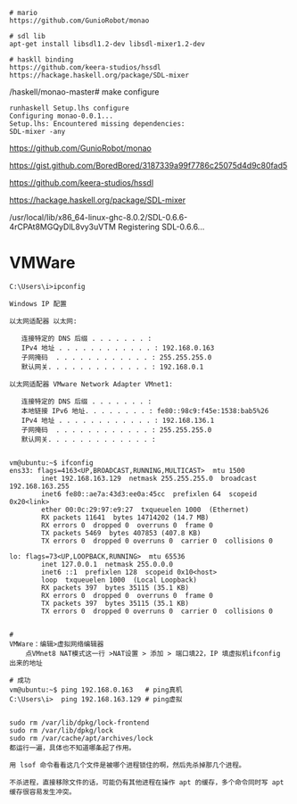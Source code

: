 

```
# mario
https://github.com/GunioRobot/monao

# sdl lib
apt-get install libsdl1.2-dev libsdl-mixer1.2-dev

# haskll binding
https://github.com/keera-studios/hssdl
https://hackage.haskell.org/package/SDL-mixer

```

/haskell/monao-master# make configure

```
runhaskell Setup.lhs configure
Configuring monao-0.0.1...
Setup.lhs: Encountered missing dependencies:
SDL-mixer -any
```


https://github.com/GunioRobot/monao

https://gist.github.com/BoredBored/3187339a99f7786c25075d4d9c80fad5

https://github.com/keera-studios/hssdl

https://hackage.haskell.org/package/SDL-mixer



/usr/local/lib/x86_64-linux-ghc-8.0.2/SDL-0.6.6-4rCPAt8MGQyDlL8vy3uVTM
Registering SDL-0.6.6...



# VMWare



```
C:\Users\i>ipconfig

Windows IP 配置

以太网适配器 以太网:

   连接特定的 DNS 后缀 . . . . . . . :
   IPv4 地址 . . . . . . . . . . . . : 192.168.0.163
   子网掩码  . . . . . . . . . . . . : 255.255.255.0
   默认网关. . . . . . . . . . . . . : 192.168.0.1

以太网适配器 VMware Network Adapter VMnet1:

   连接特定的 DNS 后缀 . . . . . . . :
   本地链接 IPv6 地址. . . . . . . . : fe80::98c9:f45e:1538:bab5%26
   IPv4 地址 . . . . . . . . . . . . : 192.168.136.1
   子网掩码  . . . . . . . . . . . . : 255.255.255.0
   默认网关. . . . . . . . . . . . . :


vm@ubuntu:~$ ifconfig
ens33: flags=4163<UP,BROADCAST,RUNNING,MULTICAST>  mtu 1500
        inet 192.168.163.129  netmask 255.255.255.0  broadcast 192.168.163.255
        inet6 fe80::ae7a:43d3:ee0a:45cc  prefixlen 64  scopeid 0x20<link>
        ether 00:0c:29:97:e9:27  txqueuelen 1000  (Ethernet)
        RX packets 11641  bytes 14714202 (14.7 MB)
        RX errors 0  dropped 0  overruns 0  frame 0
        TX packets 5469  bytes 407853 (407.8 KB)
        TX errors 0  dropped 0 overruns 0  carrier 0  collisions 0

lo: flags=73<UP,LOOPBACK,RUNNING>  mtu 65536
        inet 127.0.0.1  netmask 255.0.0.0
        inet6 ::1  prefixlen 128  scopeid 0x10<host>
        loop  txqueuelen 1000  (Local Loopback)
        RX packets 397  bytes 35115 (35.1 KB)
        RX errors 0  dropped 0  overruns 0  frame 0
        TX packets 397  bytes 35115 (35.1 KB)
        TX errors 0  dropped 0 overruns 0  carrier 0  collisions 0


# 
VMWare：编辑>虚拟网络编辑器
	点VMnet8 NAT模式这一行 >NAT设置 > 添加 > 端口填22，IP 填虚拟机ifconfig 出来的地址
	
# 成功
vm@ubuntu:~$ ping 192.168.0.163   # ping真机
C:\Users\i>  ping 192.168.163.129 # ping虚拟


```



```
sudo rm /var/lib/dpkg/lock-frontend
sudo rm /var/lib/dpkg/lock
sudo rm /var/cache/apt/archives/lock
都运行一遍，具体也不知道哪条起了作用。

用 lsof 命令看看这几个文件是被哪个进程锁住的啊，然后先杀掉那几个进程。

不杀进程，直接移除文件的话，可能仍有其他进程在操作 apt 的缓存，多个命令同时写 apt 缓存很容易发生冲突。
```

